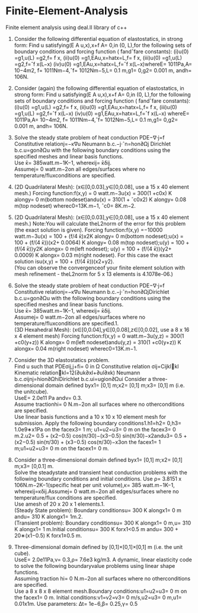 # Finite-Element-Analysis
Finite element analysis using deal.II library of c++</br>

1. Consider the following differential equation of elastostatics, in strong form:
Find u satisfying(E A u,x),x+f A= 0,in (0, L),for the following sets of boundary conditions and forcing function ( ̄fandˆfare constants):
(i)u(0) =g1,u(L) =g2,f= ̄f x,
(ii)u(0) =g1,EAu,x=hatx=L,f= ̄f x,
(iii)u(0) =g1,u(L) =g2,f=ˆf x(L−x)
(iv)u(0) =g1,EAu,x=hatx=L,f=ˆf x(L−x)whereE= 1011Pa,A= 10−4m2, ̄f= 1011Nm−4,ˆf= 1012Nm−5,L= 0.1 m,g1= 0,g2= 0.001 m, andh= 106N.

2. Consider (again) the following differential equation of elastostatics, in strong form:
Find u satisfying(E A u,x),x+f A= 0,in (0, L),for the following sets of boundary conditions and forcing function 
( ̄fandˆfare constants):
(i)u(0) =g1,u(L) =g2,f= ̄f x,
(ii)u(0) =g1,EAu,x=hatx=L,f= ̄f x,
(iii)u(0) =g1,u(L) =g2,f=ˆf x(L−x)
(iv)u(0) =g1,EAu,x=hatx=L,f=ˆf x(L−x)
whereE= 1011Pa,A= 10−4m2, ̄f= 1011Nm−4,ˆf= 1012Nm−5,L= 0.1 m,g1= 0,g2= 0.001 m, andh= 106N.

3. Solve the steady state problem of heat conduction
PDE−∇·j=f
Constitutive relationj=−κ∇u
Neumann b.c.−j·ˆn=hon∂Ωj
Dirichlet b.c.u=gon∂Ωu
with the following boundary conditions using the specified meshes and linear basis functions.  
Use  ̄κ= 385watt.m−1K−1, whereκij=  ̄κδij.  
Assumej= 0 watt.m−2on all edges/surfaces where no temperature/fluxconditions are specified.

  1.  (2D Quadrilateral Mesh):  (x∈[0,0.03],y∈[0,0.08], use a 15 x 40 element mesh.)
  Forcing function:f(x,y) = 0 watt.m−3u(x) = 300(1 +c0x) K alongy= 0 m(bottom nodeset)andu(x) = 310(1 + ˆc0x2) K alongy= 0.08 m(top nodeset)
  wherec0=13K.m−1, ˆc0= 8K.m−2.

  2.  (2D Quadrilateral Mesh):  (x∈[0,0.03],y∈[0,0.08], use a 15 x 40 element mesh.)
  Note:You will calculate theL2norm of the error for this problem (the exact solution is given).
  Forcing function:f(x,y) =−10000 watt.m−3u(x) = 100 + (f/4 ̄κ)x2K alongy= 0 m(bottom nodeset);u(x) = 100 + (f/(4 ̄κ))(x2+ 0.0064) K alongy= 0.08 m(top nodeset);u(y) = 100 + (f/(4 ̄κ))y2K alongx= 0 m(left nodeset);
  u(y) = 100 + (f/(4 ̄κ))(y2+ 0.0009) K alongx= 0.03 m(right nodeset).
  For this case the exact solution isu(x,y) = 100 + (f/(4 ̄κ))(x2+y2).  
  (You can observe the convergenceof your finite element solution with mesh refinement - theL2norm for 5 x 13 elements is 4.1078e-06.)

4. Solve the steady state problem of heat conduction
PDE−∇·j=f
Constitutive relationj=−κ∇u
Neumann b.c.−j·ˆn=hon∂ΩjDirichlet b.c.u=gon∂Ωu
with the following boundary conditions using the specified meshes and linear basis functions.  
Use  ̄κ= 385watt.m−1K−1, whereκij=  ̄κδij.  
Assumej= 0 watt.m−2on all edges/surfaces where no temperature/fluxconditions are specified.1.  
(3D Hexahedral Mesh):  (x∈[0,0.04],y∈[0,0.08],z∈[0,0.02], use a 8 x 16 x 4 element mesh)
Forcing function:f(x,y) = 0 watt.m−3u(y,z) = 300(1 +c0(y+z)) K alongx= 0 m(left nodeset)andu(y,z) = 310(1 +c0(y+z)) K alongx= 0.04 m(right nodeset)
wherec0=13K.m−1.

5. Consider the 3D elastostatics problem.  
Find u such that
PDEσij,j+fi= 0 in Ω
Constitutive relation σij=Cijklkl
Kinematic relationkl=12(∂uk∂xl+∂ul∂xk)
Neumann b.c.σijnj=hion∂ΩhiDirichlet b.c.ui=ugion∂Ωui
Consider a three-dimensional domain defined byx1= [0,1] m;x2= [0,1] m;x3= [0,1] m (i.e.  the unitcube).   
UseE=  2.0e11  Pa  andν=  0.3.   
Assume  tractionhi=  0  N.m−2on  all  surfaces  where  no  otherconditions are specified.  
Use linear basis functions and a 10 x 10 x 10 element mesh for submission.
Apply the following boundary conditions1.h1=h2= 0,h3= 1.0e9∗x1Pa on the facex3= 1 m;
u1=u2=u3= 0 m on the facex3= 0 m.2.u2= 0.5 + (x2−0.5) cos(π/30)−(x3−0.5) sin(π/30)−x2andu3= 0.5 + (x2−0.5) sin(π/30) + (x3−0.5) cos(π/30)−x3on the facex1= 1 m;u1=u2=u3= 0 m on the facex1= 0 m.

6. Consider a three-dimensional domain defined byx1= [0,1] m;x2= [0,1] m;x3= [0,0.1] m.  
Solve the steadystate and transient heat conduction problems with the following boundary conditions and initial conditions.
Use ρ= 3.8151 x 106N.m−2K−1(specific heat per unit volume),κ= 385 watt.m−1K−1, whereκij=κδij.Assumej= 0 watt.m−2on all edges/surfaces where no temperature/flux conditions are specified.  
Use amesh of 20 x 20 x 1 elements.1.  
(Steady  State  problem):   Boundary  conditionsu=  300  K  alongx1=  0  m  andu=  310  K  alongx1= 1m.2.  
(Transient problem):  Boundary conditionsu= 300 K alongx1= 0 m,u= 310 K alongx1= 1 m.Initial conditionsu= 300 K forx1<0.5 m andu= 300 + 20∗(x1−0.5) K forx1≥0.5 m.

7. Three-dimensional domain defined by [0,1]×[0,1]×[0,1] m (i.e.  the unit cube).  
UseE= 2.0e11Pa,ν=  0.3,ρ=  7.6e3  kg/m3. A  dynamic,  linear  elasticity  code  to  solve  the  following  boundaryvalue problems using linear shape functions.  
Assuming traction hi= 0 N.m−2on all surfaces where no otherconditions are specified.  
Use a 8 x 8 x 8 element mesh.Boundary conditions:u1=u2=u3= 0 m on the facex1= 0 m.
Initial conditions:v1=v2=v3= 0 m/s,u2=u3= 0 m,u1= 0.01x1m.
Use parameters:  ∆t= 1e−6,β= 0.25,γ= 0.5 
